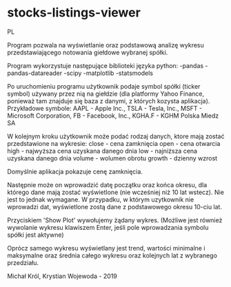 # stocks-listings-viewer

PL

Program pozwala na wyświetlanie oraz podstawową analizę wykresu przedstawiającego notowania giełdowe wybranej spółki.

Program wykorzystuje następujące biblioteki języka python:
-pandas
-pandas-datareader
-scipy
-matplotlib
-statsmodels

Po uruchomieniu programu użytkownik podaje symbol spółki (ticker symbol) używany przez nią na giełdzie (dla platformy Yahoo Finance, ponieważ tam znajduje się baza z danymi, z których kozysta aplikacja). Przykładowe symbole: AAPL - Apple Inc., TSLA - Tesla, Inc.,
 MSFT - Microsoft Corporation, FB - Facebook, Inc., KGHA.F - KGHM Polska Miedz SA

W kolejnym kroku użytkownik może podać rodzaj danych, ktore mają zostać przedstawione na wykresie:
close - cena zamknięcia
open - cena otwarcia
high - najwyższa cena uzyskana danego dnia
low - najniższa cena uzyskana danego dnia
volume - wolumen obrotu
growth - dzienny wzrost

Domyślnie aplikacja pokazuje cenę zamknięcia.

Następnie może on wprowadzić datę początku oraz końca okresu, dla którego dane mają zostać wyświetlone (nie wcześniej
 niż 10 lat wstecz). Nie jest to jednak wymagane. W przypadku, w którym uzytkownik nie wprowadzi dat, wyświetlone zostą dane z
podstawowego okresu 10-ciu lat.

Przyciskiem 'Show Plot' wywołujemy żądany wykres. (Możliwe jest również wywolanie wykresu klawiszem Enter, jeśli pole
wprowadzania symbolu spółki jest aktywne)

Oprócz samego wykresu wyświetlany jest trend, wartości minimalne i maksymalne oraz średnia całego wykresu oraz kolejnych lat z 
wybranego przedziału.


Michał Król, Krystian Wojewoda - 
2019
